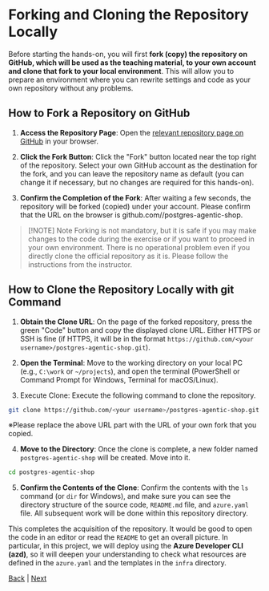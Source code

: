 # Forking and Cloning the Repository Locally

Before starting the hands-on, you will first **fork (copy) the repository on GitHub, which will be used as the teaching material, to your own account and clone that fork to your local environment**. This will allow you to prepare an environment where you can rewrite settings and code as your own repository without any problems.

## How to Fork a Repository on GitHub

1. **Access the Repository Page**: Open the [relevant repository page on GitHub](https://github.com/rioriost/postgres-agentic-shop) in your browser.

2. **Click the Fork Button**: Click the "Fork" button located near the top right of the repository. Select your own GitHub account as the destination for the fork, and you can leave the repository name as default (you can change it if necessary, but no changes are required for this hands-on).

3. **Confirm the Completion of the Fork**: After waiting a few seconds, the repository will be forked (copied) under your account. Please confirm that the URL on the browser is github.com/<your username>/postgres-agentic-shop.

> [!NOTE] Note
> Forking is not mandatory, but it is safe if you may make changes to the code during the exercise or if you want to proceed in your own environment. There is no operational problem even if you directly clone the official repository as it is. Please follow the instructions from the instructor.

## How to Clone the Repository Locally with git Command

1. **Obtain the Clone URL**: On the page of the forked repository, press the green "Code" button and copy the displayed clone URL. Either HTTPS or SSH is fine (if HTTPS, it will be in the format `https://github.com/<your username>/postgres-agentic-shop.git`).

2. **Open the Terminal**: Move to the working directory on your local PC (e.g., `C:\work` or `~/projects`), and open the terminal (PowerShell or Command Prompt for Windows, Terminal for macOS/Linux).

3. Execute Clone: Execute the following command to clone the repository.

```sh
git clone https://github.com/<your username>/postgres-agentic-shop.git
```

※Please replace the above URL part with the URL of your own fork that you copied.

4. **Move to the Directory**: Once the clone is complete, a new folder named `postgres-agentic-shop` will be created. Move into it.

```sh
cd postgres-agentic-shop
```

5. **Confirm the Contents of the Clone**: Confirm the contents with the `ls` command (or `dir` for Windows), and make sure you can see the directory structure of the source code, `README.md` file, and `azure.yaml` file. All subsequent work will be done within this repository directory.

This completes the acquisition of the repository. It would be good to open the code in an editor or read the `README` to get an overall picture. In particular, in this project, we will deploy using the **Azure Developer CLI (azd)**, so it will deepen your understanding to check what resources are defined in the `azure.yaml` and the templates in the `infra` directory.

[Back](02-Integration.md) | [Next](04-Provisioning.md)
